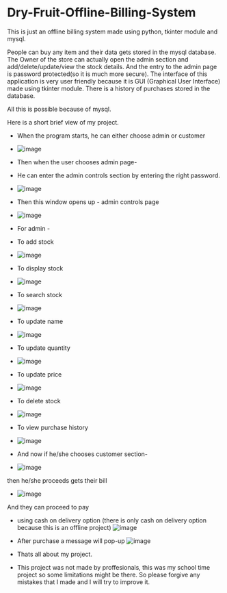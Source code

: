 # Dry-Fruit-Offline-Billing-System
This is just an offline billing system made using python, tkinter module and mysql.

People can buy any item and their data gets stored in the mysql database.
The Owner of the store can actually open the admin section and add/delete/update/view the stock details. And the entry to the admin page is password protected(so it is much more secure).
The interface of this application is very user friendly because it is GUI (Graphical User Interface) made using tkinter module.
There is a history of purchases stored in the database.

All this is possible because of mysql.

Here is a short brief view of my project.

- When the program starts, he can either choose admin or customer
- ![image](https://user-images.githubusercontent.com/91713896/141603456-61e4d361-5059-449a-bab8-1182afb5bbf3.png)

- Then when the user chooses admin page-
- He can enter the admin controls section by entering the right password.
- ![image](https://user-images.githubusercontent.com/91713896/141604606-88a007fd-a5bb-40a0-9a9b-a9d44211d9f6.png)

- Then this window opens up - admin controls page
- ![image](https://user-images.githubusercontent.com/91713896/141604719-db7c512d-c0f0-4570-9553-5d411e909e9d.png)

- For admin - 
- To add stock
- ![image](https://user-images.githubusercontent.com/91713896/141604761-9737777c-6d35-4c0c-9ddb-b3697d8d3aa9.png)

- To display stock
- ![image](https://user-images.githubusercontent.com/91713896/141604794-68855abd-b793-457d-bdd3-80fa437e570b.png)

- To search stock
- ![image](https://user-images.githubusercontent.com/91713896/141604807-a8d4a318-3472-44fd-bf88-ee38a228bd4d.png)

- To update name
- ![image](https://user-images.githubusercontent.com/91713896/141604839-e110a059-5ccb-4be4-bd6c-180398248a4e.png)

- To update quantity
- ![image](https://user-images.githubusercontent.com/91713896/141604872-f83b0b70-793e-4787-a89e-077d1573e357.png)

- To update price
- ![image](https://user-images.githubusercontent.com/91713896/141604884-dfe130d0-a9ba-46a0-a6e1-2d61b23c2b56.png)

- To delete stock
- ![image](https://user-images.githubusercontent.com/91713896/141604895-78d4cb19-d33f-4b41-8865-dcbc4318bba3.png)

- To view purchase history
- ![image](https://user-images.githubusercontent.com/91713896/141604924-5d9b132b-4100-4df3-b5e4-d93cb6686cdb.png)

- And now if he/she chooses customer section-

- ![image](https://user-images.githubusercontent.com/91713896/141604965-6ef70e50-119e-4ad1-ad61-855299d4873b.png)

then he/she proceeds gets their bill

- ![image](https://user-images.githubusercontent.com/91713896/141604988-0ef0f764-7012-436a-b708-31685a65fe4f.png)

And they can proceed to pay

- using cash on delivery option (there is only cash on delivery option because this is an offline project)
![image](https://user-images.githubusercontent.com/91713896/141605083-83c9155d-6f61-4c51-b256-224ffb112e75.png)

- After purchase a message will pop-up
![image](https://user-images.githubusercontent.com/91713896/141605145-324b3366-c196-4e14-9764-4467180e5458.png)

- Thats all about my project.

- This project was not made by proffesionals, this was my school time project so some limitations might be there. So please forgive any mistakes that I made and I will try to improve it.
